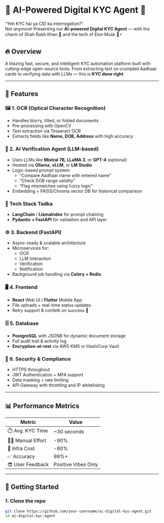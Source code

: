 # 🤖 AI-Powered Digital KYC Agent 🚀

“Yeh KYC hai ya CID ka interrogation?”  
Not anymore! Presenting our **AI-powered Digital KYC Agent** — with the charm of Shah Rukh Khan 💫 and the tech of Elon Musk 🧠⚡

## 🔥 Overview

A blazing fast, secure, and intelligent KYC automation platform built with cutting-edge open-source tools. From extracting text on crumpled Aadhaar cards to verifying data with LLMs — this is **KYC done right**.

---

## 🎯 Features

### 🖼️ 1. OCR (Optical Character Recognition)
- Handles blurry, tilted, or folded documents
- Pre-processing with OpenCV
- Text extraction via Tesseract OCR
- Extracts fields like **Name, DOB, Address** with high accuracy

### 🤖 2. AI Verification Agent (LLM-based)
- Uses LLMs like **Mistral 7B, LLaMA 3**, or **GPT-4** (optional)
- Hosted via **Ollama**, **vLLM**, or **LM Studio**
- Logic-based prompt system:
  - “Compare Aadhaar name with entered name”
  - “Check DOB range validity”
  - “Flag mismatches using fuzzy logic”
- Embedding + FAISS/Chroma vector DB for historical comparison

### 🧠 Tech Stack Tadka
- **LangChain** / **LlamaIndex** for prompt chaining
- **Pydantic + FastAPI** for validation and API layer

### ⚙️ 3. Backend (FastAPI)
- Async-ready & scalable architecture
- Microservices for:
  - OCR
  - LLM Interaction
  - Verification
  - Notification
- Background job handling via **Celery + Redis**

### 🖥️ 4. Frontend
- **React** Web UI / **Flutter** Mobile App
- File uploads + real-time status updates
- Retry support & confetti on success 🎉

### 🗄️ 5. Database
- **PostgreSQL** with JSONB for dynamic document storage
- Full audit trail & activity log
- **Encryption-at-rest** via AWS KMS or HashiCorp Vault

### 🔐 6. Security & Compliance
- HTTPS throughout
- JWT Authentication + MFA support
- Data masking + rate limiting
- API Gateway with throttling and IP whitelisting

---

## 📊 Performance Metrics

| Metric             | Value       |
|--------------------|-------------|
| ⏱️ Avg. KYC Time   | ~30 seconds |
| 👨‍💻 Manual Effort | -90%        |
| 💸 Infra Cost      | -60%        |
| ✅ Accuracy        | 99%+        |
| 😎 User Feedback   | Positive Vibes Only |

---

## 🚀 Getting Started

### 1. Clone the repo
```bash
git clone https://github.com/your-username/ai-digital-kyc-agent.git
cd ai-digital-kyc-agent
